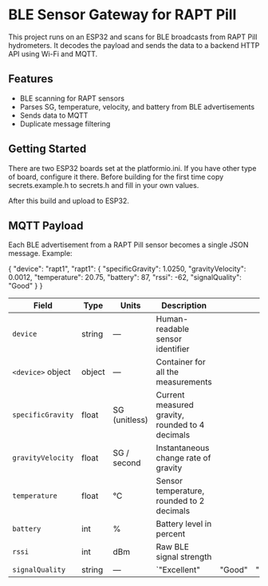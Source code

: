 # BLE Sensor Gateway for RAPT Pill

This project runs on an ESP32 and scans for BLE broadcasts from RAPT Pill hydrometers. It decodes the payload and sends the data to a backend HTTP API using Wi-Fi and MQTT.

## Features

- BLE scanning for RAPT sensors
- Parses SG, temperature, velocity, and battery from BLE advertisements
- Sends data to MQTT 
- Duplicate message filtering


## Getting Started

There are two ESP32 boards set at the platformio.ini. If you have other type of board, configure it there.
Before building for the first time copy secrets.example.h to secrets.h and fill in your own values.

After this build and upload to ESP32.

## MQTT Payload

Each BLE advertisement from a RAPT Pill sensor becomes a single JSON message. Example:

{
  "device": "rapt1",
  "rapt1": {
    "specificGravity": 1.0250,
    "gravityVelocity": 0.0012,
    "temperature": 20.75,
    "battery": 87,
    "rssi": -62,
    "signalQuality": "Good"
  }
}

| Field             | Type   | Units         | Description                                     |        |        |          |
| ----------------- | ------ | ------------- | ----------------------------------------------- | ------ | ------ | -------- |
| `device`          | string | —             | Human-readable sensor identifier                |        |        |          |
| `<device>` object | object | —             | Container for all the measurements              |        |        |          |
| `specificGravity` | float  | SG (unitless) | Current measured gravity, rounded to 4 decimals |        |        |          |
| `gravityVelocity` | float  | SG / second   | Instantaneous change rate of gravity            |        |        |          |
| `temperature`     | float  | °C            | Sensor temperature, rounded to 2 decimals       |        |        |          |
| `battery`         | int    | %             | Battery level in percent                        |        |        |          |
| `rssi`            | int    | dBm           | Raw BLE signal strength                         |        |        |          |
| `signalQuality`   | string | —             | \`"Excellent"                                   | "Good" | "Fair" | "Weak"\` |
